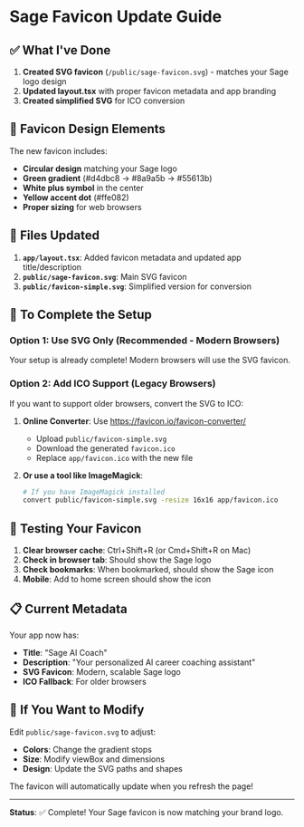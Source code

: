 # Sage Favicon Update Guide

## ✅ What I've Done

1. **Created SVG favicon** (`/public/sage-favicon.svg`) - matches your Sage logo design
2. **Updated layout.tsx** with proper favicon metadata and app branding
3. **Created simplified SVG** for ICO conversion

## 🎨 Favicon Design Elements

The new favicon includes:
- **Circular design** matching your Sage logo
- **Green gradient** (#d4dbc8 → #8a9a5b → #55613b)
- **White plus symbol** in the center
- **Yellow accent dot** (#ffe082)
- **Proper sizing** for web browsers

## 🚀 Files Updated

1. **`app/layout.tsx`**: Added favicon metadata and updated app title/description
2. **`public/sage-favicon.svg`**: Main SVG favicon
3. **`public/favicon-simple.svg`**: Simplified version for conversion

## 📱 To Complete the Setup

### Option 1: Use SVG Only (Recommended - Modern Browsers)
Your setup is already complete! Modern browsers will use the SVG favicon.

### Option 2: Add ICO Support (Legacy Browsers)
If you want to support older browsers, convert the SVG to ICO:

1. **Online Converter**: Use https://favicon.io/favicon-converter/
   - Upload `public/favicon-simple.svg`
   - Download the generated `favicon.ico`
   - Replace `app/favicon.ico` with the new file

2. **Or use a tool like ImageMagick**:
   ```bash
   # If you have ImageMagick installed
   convert public/favicon-simple.svg -resize 16x16 app/favicon.ico
   ```

## 🧪 Testing Your Favicon

1. **Clear browser cache**: Ctrl+Shift+R (or Cmd+Shift+R on Mac)
2. **Check in browser tab**: Should show the Sage logo
3. **Check bookmarks**: When bookmarked, should show the Sage icon
4. **Mobile**: Add to home screen should show the icon

## 📋 Current Metadata

Your app now has:
- **Title**: "Sage AI Coach"
- **Description**: "Your personalized AI career coaching assistant"
- **SVG Favicon**: Modern, scalable Sage logo
- **ICO Fallback**: For older browsers

## 🔄 If You Want to Modify

Edit `public/sage-favicon.svg` to adjust:
- **Colors**: Change the gradient stops
- **Size**: Modify viewBox and dimensions
- **Design**: Update the SVG paths and shapes

The favicon will automatically update when you refresh the page!

---

**Status**: ✅ Complete! Your Sage favicon is now matching your brand logo.